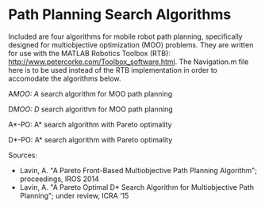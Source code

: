 Path Planning Search Algorithms
========

Included are four algorithms for mobile robot path planning, specifically designed for multiobjective optimization (MOO) problems. They are written for use with the MATLAB Robotics Toolbox (RTB): http://www.petercorke.com/Toolbox_software.html. The Navigation.m file here is to be used instead of the RTB implementation in order to accomodate the algorithms below.

A*MOO: A* search algorithm for MOO path planning

D*MOO: D* search algorithm for MOO path planning

A*-PO: A* search algorithm with Pareto optimality

D*-PO: A* search algorithm with Pareto optimality

Sources:
- Lavin, A. "A Pareto Front-Based Multiobjective Path Planning Algorithm"; proceedings, IROS 2014
- Lavin, A. "A Pareto Optimal D* Search Algorithm for Multiobjective Path Planning"; under review, ICRA ‘15
